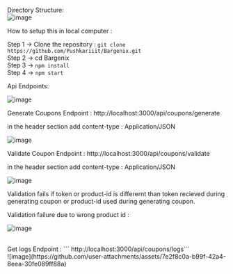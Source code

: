 Directory Structure: <br/>
![image](https://github.com/user-attachments/assets/2fe27f1e-fdd8-458e-adc3-e024be018f27)

How to setup this in local computer : 

Step 1 -> Clone the repository : ``` git clone https://github.com/Pushkariiit/Bargenix.git ``` <br/>
Step 2 -> cd Bargenix <br/>
Step 3 -> ``` npm install ``` <br/>
Step 4 -> ``` npm start ``` <br/>

Api Endpoints:

![image](https://github.com/user-attachments/assets/0de160e6-7b13-40ae-ac17-7c6bd75bd93c)

Generate Coupons Endpoint : http://localhost:3000/api/coupons/generate

in the header section add content-type : Application/JSON

![image](https://github.com/user-attachments/assets/d9d49195-bc3d-400d-adb2-bf5013e995ed)

Validate Coupon Endpoint : http://localhost:3000/api/coupons/validate

in the header section add content-type : Application/JSON

![image](https://github.com/user-attachments/assets/e3ffef3b-5a21-4785-afe8-635cbb68ad18)

Validation fails if token or product-id is differernt than token recieved during generating coupon or product-id used during generating coupon. <br/>

Validation failure due to wrong product id : <br/>

![image](https://github.com/user-attachments/assets/34e3cc73-f6e8-4de2-91bb-651c171199d7)

<br/>
Get logs Endpoint : ``` http://localhost:3000/api/coupons/logs``` <br/>
![image](https://github.com/user-attachments/assets/7e2f8c0a-b99f-42a4-8eea-30fe089ff88a)


<br/>
